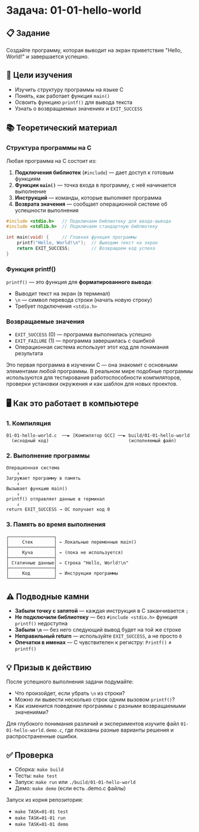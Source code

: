 # Задача: 01-01-hello-world

## 📋 Задание

Создайте программу, которая выводит на экран приветствие "Hello, World!" и завершается успешно.

## 🎯 Цели изучения

- Изучить структуру программы на языке C
- Понять, как работает функция `main()`
- Освоить функцию `printf()` для вывода текста
- Узнать о возвращаемых значениях и `EXIT_SUCCESS`

## 📚 Теоретический материал

### Структура программы на C

Любая программа на C состоит из:

1. **Подключения библиотек** (`#include`) — дает доступ к готовым функциям
2. **Функции `main()`** — точка входа в программу, с неё начинается выполнение
3. **Инструкций** — команды, которые выполняет программа
4. **Возврата значения** — сообщает операционной системе об успешности выполнения

```c
#include <stdio.h>   // Подключаем библиотеку для ввода-вывода
#include <stdlib.h>  // Подключаем стандартную библиотеку

int main(void) {     // Главная функция программы
    printf("Hello, World!\n");  // Выводим текст на экран
    return EXIT_SUCCESS;        // Возвращаем код успеха
}
```

### Функция printf()

`printf()` — это функция для **форматированного вывода**:

- Выводит текст на экран (в терминал)
- `\n` — символ перевода строки (начать новую строку)
- Требует подключения `<stdio.h>`

### Возвращаемые значения

- `EXIT_SUCCESS` (0) — программа выполнилась успешно
- `EXIT_FAILURE` (1) — программа завершилась с ошибкой
- Операционная система использует этот код для понимания результата

Это первая программа в изучении C — она знакомит с основными элементами любой программы. В реальном мире подобные программы используются для тестирования работоспособности компиляторов, проверки установки окружения и как шаблон для новых проектов.

## 🖥️ Как это работает в компьютере

### 1. Компиляция

```
01-01-hello-world.c  ──► [Компилятор GCC] ──► build/01-01-hello-world
  (исходный код)                              (исполняемый файл)
```

### 2. Выполнение программы

```
Операционная система
    ↓
Загружает программу в память
    ↓
Вызывает функцию main()
    ↓
printf() отправляет данные в терминал
    ↓
return EXIT_SUCCESS → ОС получает код 0
```

### 3. Память во время выполнения

```
┌─────────────────┐
│     Стек        │ ← Локальные переменные main()
├─────────────────┤
│     Куча        │ ← (пока не используется)
├─────────────────┤
│ Статичные данные│ ← Строка "Hello, World!\n"
├─────────────────┤
│     Код         │ ← Инструкции программы
└─────────────────┘
```

## ⚠️ Подводные камни

- **Забыли точку с запятой** — каждая инструкция в C заканчивается `;`
- **Не подключили библиотеку** — без `#include <stdio.h>` функция `printf()` недоступна
- **Забыли `\n`** — без него следующий вывод будет на той же строке
- **Неправильный return** — используйте `EXIT_SUCCESS`, а не просто `0`
- **Опечатки в именах** — C чувствителен к регистру: `Printf()` ≠ `printf()`

## 💡 Призыв к действию

После успешного выполнения задачи подумайте:

- Что произойдет, если убрать `\n` из строки?
- Можно ли вывести несколько строк одним вызовом `printf()`?
- Как изменится поведение программы с разными возвращаемыми значениями?

Для глубокого понимания различий и экспериментов изучите файл `01-01-hello-world.demo.c`, где показаны разные варианты решения и распространенные ошибки.

## ✅ Проверка

- Сборка: `make build`
- Тесты: `make test`
- Запуск: `make run` или `./build/01-01-hello-world`
- Демо: `make demo` (если есть .demo.c файлы)

Запуск из корня репозитория:

- `make TASK=01-01 test`
- `make TASK=01-01 run`
- `make TASK=01-01 demo`
